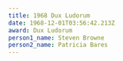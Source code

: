 ```yaml
---
title: 1968 Dux Ludorum
date: 1968-12-01T03:56:42.213Z
award: Dux Ludorum
person1_name: Steven Browne
person2_name: Patricia Bares
---
```


